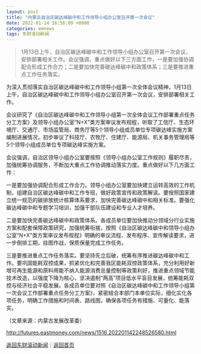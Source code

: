 ```yaml
---
layout: post
title: "内蒙古自治区碳达峰碳中和工作领导小组办公室召开第一次会议"
date: 2022-01-14 16:56:09 +0800
categories: emnews
tags: 东财滚动新闻
---
```

> 1月13日上午，自治区碳达峰碳中和工作领导小组办公室召开第一次会议，安排部署相关工作。会议强调，重点做好以下三方面工作，一是要加强协调配合形成工作合力；二是要加快完善碳达峰碳中和政策体系；三是要推进重点工作任务落实。

<p>为深入贯彻落实自治区碳达峰碳中和工作领导小组第一次全体会议精神，1月13日上午，自治区碳达峰碳中和工作领导小组办公室召开第一次会议，安排部署相关工作。</p><p>会议研究了《自治区碳达峰碳中和工作领导小组第一次全体会议工作部署重点任务分工方案》及领导小组办公室“N+X”类方案审议发布规程，听取了工信厅、生态环境厅、交通厅、市场监管局、商务厅等5个领导小组成员单位专项碳达峰实施方案编制进展情况，初步审议了科技厅、农牧厅、住建厅、能源局、机关事务管理局等5个领导小组成员单位专项碳达峰实施方案。</p><p>会议强调，自治区领导小组办公室要按照《领导小组办公室工作规则》履职尽责，加强统筹协调服务，不断加大重点工作协调推动落实力度。重点做好以下几方面工作：</p><p>一是要加强协调配合形成工作合力。领导小组办公室要加快建立运转高效的工作机制，组建自治区碳达峰碳中和工作专班，做好政策宣传和政策解读。要按照国家建立统一规范的碳排放统计核算体系要求，加快完善碳达峰碳中和相关标准。要强化碳达峰碳中和专题学习培训，加强干部队伍建设和专业人才培养。</p><p>二是要加快完善碳达峰碳中和政策体系。各成员单位要加快推动分领域分行业实施方案和配套保障政策研究，加强统筹衔接，按照《自治区碳达峰碳中和领导小组办公室“N+X”类方案审议发布规程》明确的审议流程、发布程序、宣传解读要求，进一步倒排工期，挂图作战，保质保量完成工作任务。</p><p>三是要推进重点工作任务落实。要坚持先立后破，统筹有序推进碳达峰碳中和工作。要巩固能耗双控成果，抓紧优化和完善我区能耗双控政策体系，充分利用好新增可再生能源和原料用能不纳入能源消费总量控制等政策利好，推进重点领域节能技术改造，以强度下降为核心，坚决遏制“两高”项目低水平盲目发展，统筹能耗双控与经济社会平稳发展。各成员单位要对照《自治区碳达峰碳中和工作领导小组第一次会议工作部署重点任务分工方案》，紧密结合本部门本单位实际，细化实化各项任务，明确工作措施和时间表、路线图，确保各项任务有措施、可量化、能落实。</p><p class="em_media">（文章来源：内蒙古发展改革委）</p>

<http://futures.eastmoney.com/news/1516,202201142248526580.html>

[返回东财滚动新闻](//finews.withounder.com/emnews/)｜[返回首页](//finews.withounder.com/)
